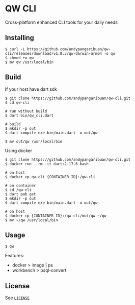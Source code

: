 <!--
pubspec.yaml
dev_dependencies:
  # dtg:
    # path: /Users/apangaribuan/repo/github/dtg
-->

# QW CLI

Cross-platform enhanced CLI tools for your daily needs

## Installing

```shell
$ curl -L https://github.com/andypangaribuan/qw-cli/releases/download/v1.0.3/qw-darwin-arm64 -o qw
$ chmod +x qw
$ mv qw /usr/local/bin
```

## Build

If your host have dart sdk

```shell
$ git clone https://github.com/andypangaribuan/qw-cli.git
$ cd qw-cli

# run without build
$ dart bin/qw_cli.dart

# build
$ mkdir -p out
$ dart compile exe bin/main.dart -o out/qw

$ mv out/qw /usr/local/bin
```

Using docker

```shell
$ git clone https://github.com/andypangaribuan/qw-cli.git
$ docker run --rm -it dart:2.17.6 bash

# on host
$ docker cp qw-cli {CONTAINER ID}:/qw-cli

# on container
$ cd /qw-cli
$ dart pub get
$ mkdir -p out
$ dart compile exe bin/main.dart -o out/qw

# on host
$ docker cp {CONTAINER ID}:/qw-cli/out/qw ~/qw
$ mv ~/qw /usr/local/bin
```

## Usage

```shell
$ qw
```

Features:
- docker > image | ps
- workbench > psql-convert

## License

See [`LICENSE`](./LICENSE)
